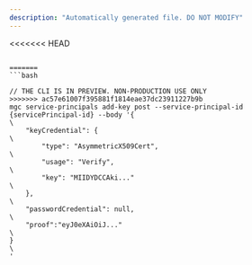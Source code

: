 ```yaml
---
description: "Automatically generated file. DO NOT MODIFY"
---
```


<<<<<<< HEAD
```cli

=======
```bash

// THE CLI IS IN PREVIEW. NON-PRODUCTION USE ONLY
>>>>>>> ac57e61007f395881f1814eae37dc23911227b9b
mgc service-principals add-key post --service-principal-id {servicePrincipal-id} --body '{\
    "keyCredential": {\
        "type": "AsymmetricX509Cert",\
        "usage": "Verify",\
        "key": "MIIDYDCCAki..."\
    },\
    "passwordCredential": null,\
    "proof":"eyJ0eXAiOiJ..."\
}\
'

```